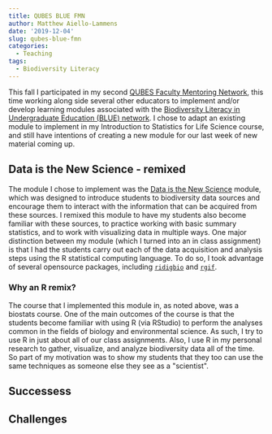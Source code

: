 ```yaml
---
title: QUBES BLUE FMN
author: Matthew Aiello-Lammens
date: '2019-12-04'
slug: qubes-blue-fmn
categories:
  - Teaching
tags:
  - Biodiversity Literacy
---
```


This fall I participated in my second [QUBES Faculty Mentoring Network](https://qubeshub.org/community/fmns), this time working along side several other educators to implement and/or develop learning modules associated with the [Biodiversity Literacy in Undergraduate Education (BLUE) network](https://www.biodiversityliteracy.com/). I chose to adapt an existing module to implement in my Introduction to Statistics for Life Science course, and still have intentions of creating a new module for our last week of new material coming up. 

## Data is the New Science - remixed

The module I chose to implement was the [Data is the New Science](https://qubeshub.org/qubesresources/publications/1138/1) module, which was designed to introduce students to biodiversity data sources and encourage them to interact with the information that can be acquired from these sources. I remixed this module to have my students also become familiar with these sources, to practice working with basic summary statistics, and to work with visualizing data in multiple ways. One major distinction between my module (which I turned into an in class assignment) is that I had the students carry out each of the data acquisition and analysis steps using the R statistical computing language. To do so, I took advantage of several opensource packages, including [`ridigbio`](https://cran.r-project.org/web/packages/ridigbio/index.html) and [`rgif`](https://cran.r-project.org/web/packages/rgbif/index.html).

### Why an R remix?

The course that I implemented this module in, as noted above, was a biostats course. One of the main outcomes of the course is that the students become familiar with using R (via RStudio) to perform the analyses common in the fields of biology and environmental science. As such, I try to use R in just about all of our class assignments. Also, I use R in my personal research to gather, visualize, and analyze biodiversity data all of the time. So part of my motivation was to show my students that they too can use the same techniques as someone else they see as a "scientist". 

## Successess



## Challenges
